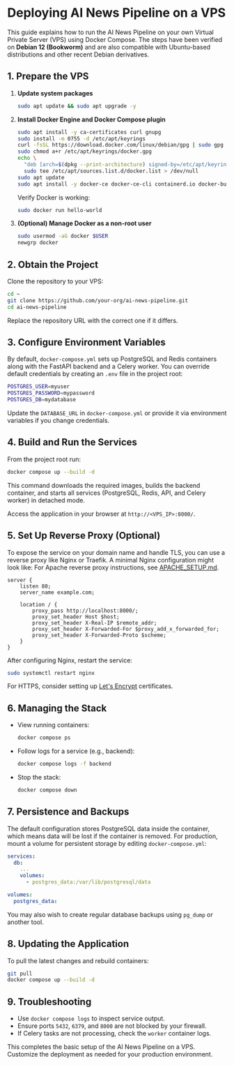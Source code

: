 # Deploying AI News Pipeline on a VPS

This guide explains how to run the AI News Pipeline on your own Virtual Private Server (VPS) using Docker Compose. The steps have been verified on **Debian 12 (Bookworm)** and are also compatible with Ubuntu-based distributions and other recent Debian derivatives.

## 1. Prepare the VPS

1. **Update system packages**
   ```bash
   sudo apt update && sudo apt upgrade -y
   ```
2. **Install Docker Engine and Docker Compose plugin**
   ```bash
   sudo apt install -y ca-certificates curl gnupg
   sudo install -m 0755 -d /etc/apt/keyrings
   curl -fsSL https://download.docker.com/linux/debian/gpg | sudo gpg --dearmor -o /etc/apt/keyrings/docker.gpg
   sudo chmod a+r /etc/apt/keyrings/docker.gpg
   echo \
     "deb [arch=$(dpkg --print-architecture) signed-by=/etc/apt/keyrings/docker.gpg] https://download.docker.com/linux/debian $(. /etc/os-release && echo \"$VERSION_CODENAME\") stable" | \
     sudo tee /etc/apt/sources.list.d/docker.list > /dev/null
   sudo apt update
   sudo apt install -y docker-ce docker-ce-cli containerd.io docker-buildx-plugin docker-compose-plugin
   ```
   Verify Docker is working:
   ```bash
   sudo docker run hello-world
   ```

3. **(Optional) Manage Docker as a non-root user**
   ```bash
   sudo usermod -aG docker $USER
   newgrp docker
   ```

## 2. Obtain the Project

Clone the repository to your VPS:
```bash
cd ~
git clone https://github.com/your-org/ai-news-pipeline.git
cd ai-news-pipeline
```
Replace the repository URL with the correct one if it differs.

## 3. Configure Environment Variables

By default, `docker-compose.yml` sets up PostgreSQL and Redis containers along with the FastAPI backend and a Celery worker. You can override default credentials by creating an `.env` file in the project root:

```bash
POSTGRES_USER=myuser
POSTGRES_PASSWORD=mypassword
POSTGRES_DB=mydatabase
```

Update the `DATABASE_URL` in `docker-compose.yml` or provide it via environment variables if you change credentials.

## 4. Build and Run the Services

From the project root run:
```bash
docker compose up --build -d
```
This command downloads the required images, builds the backend container, and starts all services (PostgreSQL, Redis, API, and Celery worker) in detached mode.

Access the application in your browser at `http://<VPS_IP>:8000/`.

## 5. Set Up Reverse Proxy (Optional)

To expose the service on your domain name and handle TLS, you can use a reverse proxy like Nginx or Traefik. A minimal Nginx configuration might look like:
For Apache reverse proxy instructions, see [APACHE_SETUP.md](APACHE_SETUP.md).

```nginx
server {
    listen 80;
    server_name example.com;

    location / {
        proxy_pass http://localhost:8000/;
        proxy_set_header Host $host;
        proxy_set_header X-Real-IP $remote_addr;
        proxy_set_header X-Forwarded-For $proxy_add_x_forwarded_for;
        proxy_set_header X-Forwarded-Proto $scheme;
    }
}
```

After configuring Nginx, restart the service:
```bash
sudo systemctl restart nginx
```

For HTTPS, consider setting up [Let's Encrypt](https://certbot.eff.org/) certificates.

## 6. Managing the Stack

- View running containers:
  ```bash
  docker compose ps
  ```
- Follow logs for a service (e.g., backend):
  ```bash
  docker compose logs -f backend
  ```
- Stop the stack:
  ```bash
  docker compose down
  ```

## 7. Persistence and Backups

The default configuration stores PostgreSQL data inside the container, which means data will be lost if the container is removed. For production, mount a volume for persistent storage by editing `docker-compose.yml`:

```yaml
services:
  db:
    ...
    volumes:
      - postgres_data:/var/lib/postgresql/data

volumes:
  postgres_data:
```

You may also wish to create regular database backups using `pg_dump` or another tool.

## 8. Updating the Application

To pull the latest changes and rebuild containers:
```bash
git pull
docker compose up --build -d
```

## 9. Troubleshooting

- Use `docker compose logs` to inspect service output.
- Ensure ports `5432`, `6379`, and `8000` are not blocked by your firewall.
- If Celery tasks are not processing, check the `worker` container logs.

This completes the basic setup of the AI News Pipeline on a VPS. Customize the deployment as needed for your production environment.
